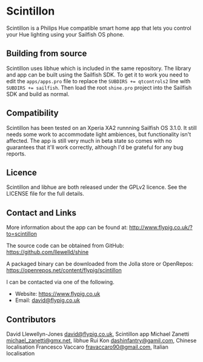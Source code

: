 # Scintillon

Scintillon is a Philips Hue compatible smart home app that lets you control your Hue lighting using your Sailfish OS phone.

## Building from source

Scintillon uses libhue which is included in the same repository. The library and app can be built using the Sailfish SDK. To get it to work you need to edit the `apps/apps.pro` file to replace the `SUBDIRS += qtcontrols2` line with `SUBDIRS += sailfish`. Then load the root `shine.pro` project into the Sailfish SDK and build as normal.

## Compatibility

Scintillon has been tested on an Xperia XA2 runnning Sailfish OS 3.1.0. It still needs some work to accommodate light ambiences, but functionality isn't affected. The app is still very much in beta state so comes with no guarantees that it'll work correctly, although I'd be grateful for any bug reports.

## Licence

Scintillon and libhue are both released under the GPLv2 licence. See the LICENSE file for the full details.

## Contact and Links

More information about the app can be found at: http://www.flypig.co.uk/?to=scintillon

The source code can be obtained from GitHub: https://github.com/llewelld/shine

A packaged binary can be downloaded from the Jolla store or OpenRepos: https://openrepos.net/content/flypig/scintillon

I can be contacted via one of the following.

- Website: https://www.flypig.co.uk
- Email: david@flypig.co.uk

## Contributors

David Llewellyn-Jones <david@flypig.co.uk>, Scintillon app
Michael Zanetti <michael_zanetti@gmx.net>, libhue
Rui Kon <dashinfantry@gamil.com>, Chinese localisation
Francesco Vaccaro <fravaccaro90@gmail.com>, Italian localisation
